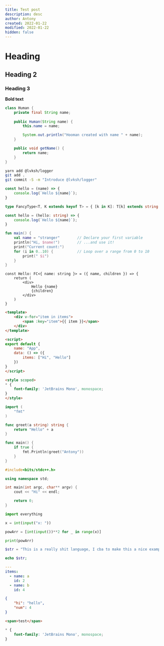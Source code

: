 ```yaml
---
title: Test post
description: desc
author: Antony
created: 2022-01-22
modified: 2022-01-22
hidden: false
---
```


<script>
    import Profile from "$lib/components/Profile.svelte"
</script>

# Heading

## Heading 2

<Profile name=Antony />

### Heading 3

<b>Bold text</b>

```java
class Human {
    private final String name;
    
    public Human(String name) {
        this.name = name;

        System.out.println("Hooman created with name " + name);
    }

    public void getName() {
        return name;
    }
}
```

```bash
yarn add @lvksh/logger
git add .
git commit -S -m "Introduce @lvksh/logger"
```

```javascript
const hello = (name) => {
    console.log(`Hello ${name}`);
}
```

```typescript
type FancyType<T, K extends keyof T> = { [k in K]: T[k] extends string ? string : never };

const hello = (hello: string) => {
    console.log(`Hello ${name}`);
}
```

```kotlin
fun main() {
    val name = "stranger"        // Declare your first variable
    println("Hi, $name!")        // ...and use it!
    print("Current count:")
    for (i in 0..10) {           // Loop over a range from 0 to 10
        print(" $i")
    }
}
```

```tsx
const Hello: FC<{ name: string }> = ({ name, children }) => {
    return (
        <div>
            Hello {name}
            {children}
        </div>
    )
}
```

```html
<template>
    <div v-for="item in items">
        <span :key="item">{{ item }}</span>
    </div>
</template>

<script>
export default {
    name: "App",
    data: () => ({
        items: ["Hi", "Hello"]
    })
}
</script>

<style scoped>
* {
    font-family: 'JetBrains Mono', monospace;
}
</style>
```

```go
import (
    "fmt"
)

func greet(a string) string {
    return "Hello" + a
}

func main() {
    if true {
        fmt.Println(greet("Antony"))
    }
} 
```

```cpp
#include<bits/stdc++.h>

using namespace std;

int main(int argc, char** argv) {
    cout << "Hi" << endl;

    return 0;
}
```

```python
import everything

x = int(input("x: "))

powArr = [int(input())**2 for _ in range(x)]

print(powArr)
```

```php
$str = "This is a really shit language, I cba to make this a nice example";

echo $str;
```

```yaml
---
items:
  - name: a
    id: 2
  - name: b
    id: 4
```

```json
{
    "hi": "hello",
    "num": 4
}
```

```html
<span>test</span>
```

```css
* {
    font-family: 'JetBrains Mono', monospace;
}
```
